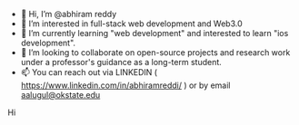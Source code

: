 - 👋 Hi, I’m @abhiram reddy
- 👀 I’m interested in full-stack web development and Web3.0
- 🌱 I’m currently learning "web development" and interested to learn "ios development".
- 💞️ I’m looking to collaborate on open-source projects and research work under a professor's guidance as a long-term student.
- 📫 You can reach out via LINKEDIN ( https://www.linkedin.com/in/abhiramreddi/ ) or by email aalugul@okstate.edu

<!---
abiredi/abiredi is a ✨ special ✨ repository because its `README.md` (this file) appears on your GitHub profile.
You can click the Preview link to take a look at your changes.
--->
Hi
